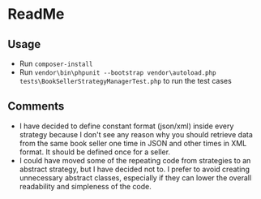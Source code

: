 # ReadMe

## Usage

* Run `composer-install`
* Run `vendor\bin\phpunit --bootstrap vendor\autoload.php tests\BookSellerStrategyManagerTest.php` to run the test cases

## Comments

* I have decided to define constant format (json/xml) inside every strategy because I don't see any reason why you should retrieve data from the same book seller one time in JSON and other times in XML format. It should be defined once for a seller. 
* I could have moved some of the repeating code from strategies to an abstract strategy, but I have decided not to. I prefer to avoid creating unnecessary abstract classes, especially if they can lower the overall readability and simpleness of the code.